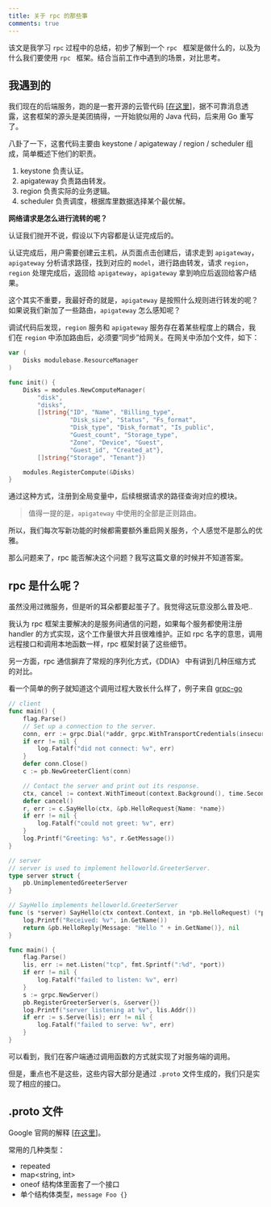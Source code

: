 ```yaml
---
title: 关于 rpc 的那些事
comments: true
---
```


该文是我学习 `rpc` 过程中的总结，初步了解到一个 `rpc ` 框架是做什么的，以及为什么我们要使用 `rpc ` 框架。结合当前工作中遇到的场景，对比思考。

<!--more-->

## 我遇到的

我们现在的后端服务，跑的是一套开源的云管代码 [[在这里](https://github.com/yunionio/cloudpods)]，据不可靠消息透露，这套框架的源头是美团搞得，一开始貌似用的 Java 代码，后来用 Go 重写了。



八卦了一下，这套代码主要由 keystone / apigateway / region / scheduler 组成，简单概述下他们的职责。

1. keystone 负责认证。
2. apigateway 负责路由转发。
3. region 负责实际的业务逻辑。
4. scheduler 负责调度，根据库里数据选择某个最优解。

**网络请求是怎么进行流转的呢？**

认证我们抛开不说，假设以下内容都是认证完成后的。



认证完成后，用户需要创建云主机，从页面点击创建后，请求走到 `apigateway`，`apigateway` 分析请求路径，找到对应的 `model`，进行路由转发，请求 `region`，`region` 处理完成后，返回给 `apigateway`，`apigateway` 拿到响应后返回给客户结果。



这个其实不重要，我最好奇的就是，`apigateway` 是按照什么规则进行转发的呢？如果说我们新加了一些路由，`apigateway` 怎么感知呢？



调试代码后发现，`region` 服务和 `apigateway` 服务存在着某些程度上的耦合，我们在 `region` 中添加路由后，必须要“同步”给网关。在网关中添加个文件，如下：

```go
var (
    Disks modulebase.ResourceManager
)

func init() {
    Disks = modules.NewComputeManager(
        "disk",
        "disks",
        []string{"ID", "Name", "Billing_type",
                 "Disk_size", "Status", "Fs_format",
                 "Disk_type", "Disk_format", "Is_public",
                 "Guest_count", "Storage_type",
                 "Zone", "Device", "Guest",
                 "Guest_id", "Created_at"},
        []string{"Storage", "Tenant"})

    modules.RegisterCompute(&Disks)
}
```

通过这种方式，注册到全局变量中，后续根据请求的路径查询对应的模块。

> 值得一提的是，`apigateway` 中使用的全部是正则路由。

所以，我们每次写新功能的时候都需要额外重启网关服务，个人感觉不是那么的优雅。



那么问题来了，rpc 能否解决这个问题？我写这篇文章的时候并不知道答案。



## rpc 是什么呢？

虽然没用过微服务，但是听的耳朵都要起茧子了。我觉得这玩意没那么普及吧..

我认为 rpc 框架主要解决的是服务间通信的问题，如果每个服务都使用注册 handler 的方式实现，这个工作量很大并且很难维护。正如 rpc 名字的意思，调用远程接口和调用本地函数一样，rpc 框架封装了这些细节。



另一方面，rpc 通信摒弃了常规的序列化方式，《DDIA》 中有讲到几种压缩方式的对比。



看一个简单的例子就知道这个调用过程大致长什么样了，例子来自 [grpc-go](https://github.com/grpc/grpc-go/tree/master/examples/helloworld) 

```go
// client
func main() {
    flag.Parse()
    // Set up a connection to the server.
    conn, err := grpc.Dial(*addr, grpc.WithTransportCredentials(insecure.NewCredentials()))
    if err != nil {
        log.Fatalf("did not connect: %v", err)
    }
    defer conn.Close()
    c := pb.NewGreeterClient(conn)

    // Contact the server and print out its response.
    ctx, cancel := context.WithTimeout(context.Background(), time.Second)
    defer cancel()
    r, err := c.SayHello(ctx, &pb.HelloRequest{Name: *name})
    if err != nil {
        log.Fatalf("could not greet: %v", err)
    }
    log.Printf("Greeting: %s", r.GetMessage())
}
```

```go
// server
// server is used to implement helloworld.GreeterServer.
type server struct {
	pb.UnimplementedGreeterServer
}

// SayHello implements helloworld.GreeterServer
func (s *server) SayHello(ctx context.Context, in *pb.HelloRequest) (*pb.HelloReply, error) {
	log.Printf("Received: %v", in.GetName())
	return &pb.HelloReply{Message: "Hello " + in.GetName()}, nil
}

func main() {
	flag.Parse()
	lis, err := net.Listen("tcp", fmt.Sprintf(":%d", *port))
	if err != nil {
		log.Fatalf("failed to listen: %v", err)
	}
	s := grpc.NewServer()
	pb.RegisterGreeterServer(s, &server{})
	log.Printf("server listening at %v", lis.Addr())
	if err := s.Serve(lis); err != nil {
		log.Fatalf("failed to serve: %v", err)
	}
}
```

可以看到，我们在客户端通过调用函数的方式就实现了对服务端的调用。



但是，重点也不是这些，这些内容大部分是通过 `.proto` 文件生成的，我们只是实现了相应的接口。



## .proto 文件

Google 官网的解释 [[在这里](https://developers.google.com/protocol-buffers/docs/gotutorial)]。

常用的几种类型：

- repeated
- map<string, int>
- oneof 结构体里面套了一个接口
- 单个结构体类型，`message Foo {}`


